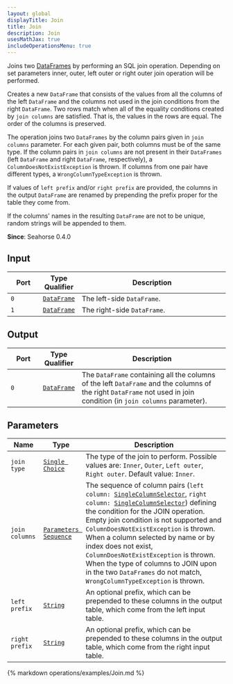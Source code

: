 ```yaml
---
layout: global
displayTitle: Join
title: Join
description: Join
usesMathJax: true
includeOperationsMenu: true
---
```


Joins two [DataFrames](../classes/dataframe.html) by performing an SQL join operation.
Depending on set parameters inner, outer, left outer or right outer join operation will be performed.

Creates a new `DataFrame` that consists of the values from all the columns of the left `DataFrame`
and the columns not used in the join conditions from the right `DataFrame`.
Two rows match when all of the equality conditions created by ``join columns`` are satisfied.
That is, the values in the rows are equal. The order of the columns is preserved.

The operation joins two `DataFrames` by the column pairs given in ``join columns`` parameter.
For each given pair, both columns must be of the same type. If the column pairs in ``join columns``
are not present in their `DataFrames` (left `DataFrame` and right `DataFrame`, respectively),
a ``ColumnDoesNotExistException`` is thrown. If columns from one pair have different types,
a ``WrongColumnTypeException`` is thrown.

If values of ``left prefix`` and/or ``right prefix`` are provided,
the columns in the output `DataFrame` are renamed by prepending the prefix
proper for the table they come from.

If the columns' names in the resulting `DataFrame` are not to be unique,
random strings will be appended to them.

**Since**: Seahorse 0.4.0

## Input

<table>
<thead>
<tr>
<th style="width:15%">Port</th>
<th style="width:15%">Type Qualifier</th>
<th style="width:70%">Description</th>
</tr>
</thead>
<tbody>
<tr>
<td><code>0</code></td>
<td><code><a href="../classes/dataframe.html">DataFrame</a></code></td>
<td>The left-side <code>DataFrame</code>.</td>
</tr>
<tr>
<td><code>1</code></td>
<td><code><a href="../classes/dataframe.html">DataFrame</a></code></td>
<td>The right-side <code>DataFrame</code>.</td>
</tr>
</tbody>
</table>

## Output

<table>
<thead>
<tr>
<th style="width:15%">Port</th>
<th style="width:15%">Type Qualifier</th>
<th style="width:70%">Description</th>
</tr>
</thead>
<tbody>
<tr>
<td><code>0</code></td>
<td><code><a href="../classes/dataframe.html">DataFrame</a></code></td>
<td>The <code>DataFrame</code> containing all the columns of the left <code>DataFrame</code> and the
   columns of the right <code>DataFrame</code> not used in join condition
   (in <code>join columns</code> parameter).</td>
</tr>
</tbody>
</table>

## Parameters

<table class="table">
<thead>
<tr>
<th style="width:15%">Name</th>
<th style="width:15%">Type</th>
<th style="width:70%">Description</th>
</tr>
</thead>
<tbody>
<tr>
<td><code>join type</code></td>
<td><code><a href="../parameter_types.html#single_choice">Single Choice</a></code></td>
<td>The type of the join to perform. Possible values are:
   <code>Inner</code>, <code>Outer</code>, <code>Left outer</code>, <code>Right outer</code>.
   Default value: <code>Inner</code>.</td>
</tr>

<tr>
<td><code>join columns</code></td>
<td><code><a href="../parameter_types.html#parameters-sequence">Parameters Sequence</a></code></td>
<td>The sequence of column pairs (<code>left column: <a href="../parameter_types.html#single-column-selector">SingleColumnSelector</a></code>,
   <code>right column: <a href="../parameter_types.html#single-column-selector">SingleColumnSelector</a></code>) defining the condition for the JOIN operation.
   Empty join condition is not supported and <code>ColumnDoesNotExistException</code> is thrown.
   When a column selected by name or by index does not exist, <code>ColumnDoesNotExistException</code> is thrown.
   When the type of columns to JOIN upon in the two <code>DataFrames</code> do not match,
   <code>WrongColumnTypeException</code> is thrown.</td>
</tr>
<tr>
<td><code>left prefix</code></td>
<td><code><a href="../parameter_types.html#string">String</a></code></td>
<td>An optional prefix, which can be prepended
   to these columns in the output table, which come from the left input table.</td>
</tr>
<tr>
<td><code>right prefix</code></td>
<td><code><a href="../parameter_types.html#string">String</a></code></td>
<td>An optional prefix, which can be prepended
   to these columns in the output table, which come from the right input table.</td>
</tr>
</tbody>
</table>

{% markdown operations/examples/Join.md %}
